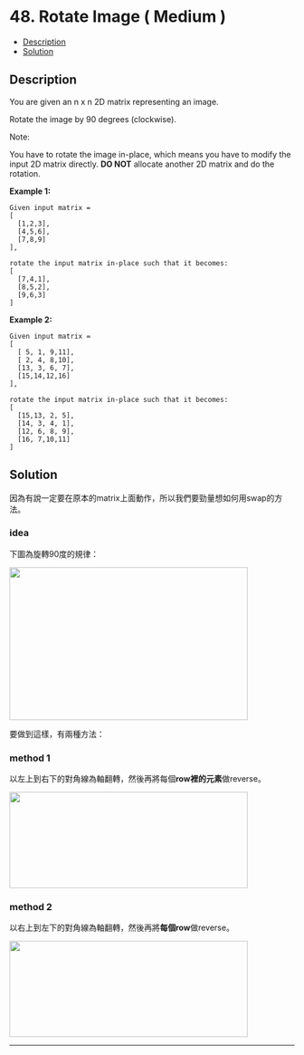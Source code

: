 # 48. Rotate Image ( Medium )

+ [Description](#Description)  
+ [Solution](#Solution)  

## Description
You are given an n x n 2D matrix representing an image.  

Rotate the image by 90 degrees (clockwise).  

Note:  

You have to rotate the image in-place, which means you have to modify the input 2D matrix directly. **DO NOT** allocate another 2D matrix and do the rotation.  

**Example 1:**  

```
Given input matrix = 
[
  [1,2,3],
  [4,5,6],
  [7,8,9]
],

rotate the input matrix in-place such that it becomes:
[
  [7,4,1],
  [8,5,2],
  [9,6,3]
]
```     

**Example 2:**  

```
Given input matrix =
[
  [ 5, 1, 9,11],
  [ 2, 4, 8,10],
  [13, 3, 6, 7],
  [15,14,12,16]
], 

rotate the input matrix in-place such that it becomes:
[
  [15,13, 2, 5],
  [14, 3, 4, 1],
  [12, 6, 8, 9],
  [16, 7,10,11]
]
```  


## Solution

因為有說一定要在原本的matrix上面動作，所以我們要勁量想如何用swap的方法。  

### idea
下圖為旋轉90度的規律：    

<img width="421" height="270" src="https://i.ibb.co/HPQPfwt/2020-06-28-22-13-40.png">    

要做到這樣，有兩種方法：

### method 1
以左上到右下的對角線為軸翻轉，然後再將每個**row裡的元素**做reverse。   

<img width="421" height="170" src="https://i.ibb.co/WKkgww1/00001.png">    

### method 2
以右上到左下的對角線為軸翻轉，然後再將**每個row**做reverse。   

<img width="421" height="170" src="https://i.ibb.co/86fN1cq/00001.png">    





---

